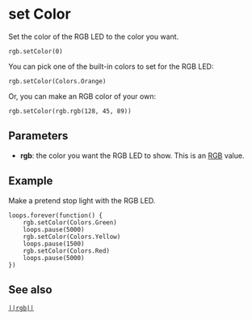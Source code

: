 # set Color

Set the color of the RGB LED to the color you want.

```sig
rgb.setColor(0)
```

You can pick one of the built-in colors to set for the RGB LED:

```block
rgb.setColor(Colors.Orange)
```

Or, you can make an RGB color of your own:

```block
rgb.setColor(rgb.rgb(128, 45, 89))
```

## Parameters

* **rgb**: the color you want the RGB LED to show. This is an [RGB](/reference/rgb/rgb) value.

## Example

Make a pretend stop light with the RGB LED.

```blocks
loops.forever(function() {
    rgb.setColor(Colors.Green)
    loops.pause(5000)
    rgb.setColor(Colors.Yellow)
    loops.pause(1500)
    rgb.setColor(Colors.Red)
    loops.pause(5000)
})
```

## See also

[``||rgb||``](/reference/rgb/rgb)